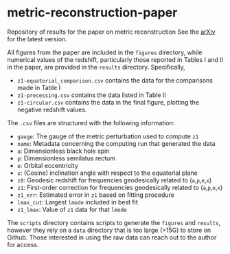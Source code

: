 # metric-reconstruction-paper
Repository of results for the paper on metric reconstruction
See the [arXiv](https://arxiv.org/abs/2507.07746) for the latest version.

All figures from the paper are included in the `figures` directory, while numerical values of the redshift, particularly those reported in Tables I and II in the paper, are provided in the `results` directory. Specifically,

* `z1-equatorial_comparison.csv` contains the data for the comparisons made in Table I
* `z1-precessing.csv` contains the data listed in Table II
* `z1-circular.csv` contains the data in the final figure, plotting the negative redshift values.

The `.csv` files are structured with the following information:

* `gauge`: The gauge of the metric perturbation used to compute `z1`
* `name`: Metadata concerning the computing run that generated the data
* `a`: Dimensionless black hole spin
* `p`: Dimensionless semilatus rectum
* `e`: Orbital eccentricity
* `x`: (Cosine) inclination angle with respect to the equatorial plane
* `z0`: Geodesic redshift for frequencies geodesically related to (`a`,`p`,`e`,`x`)
* `z1`: First-order correction for frequencies geodesically related to (`a`,`p`,`e`,`x`)
* `z1_err`: Estimated error in `z1` based on fitting procedure
* `lmax_cut`: Largest `lmode` included in best fit
* `z1_lmax`: Value of `z1` data for that `lmode`

The `scripts` directory contains scripts to generate the `figures` and `results`, however they rely on a `data` directory that is too large (>15G) to store on Github. Those interested in using the raw data can reach out to the author for access.

